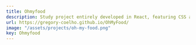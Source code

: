 ```yaml
---
title: Ohmyfood
description: Study project entirely developed in React, featuring CSS animations and interaction with a database.
url: https://gregory-coelho.github.io/OhMyFood/
image: "/assets/projects/oh-my-food.png"
key: Ohmyfood
---
```

